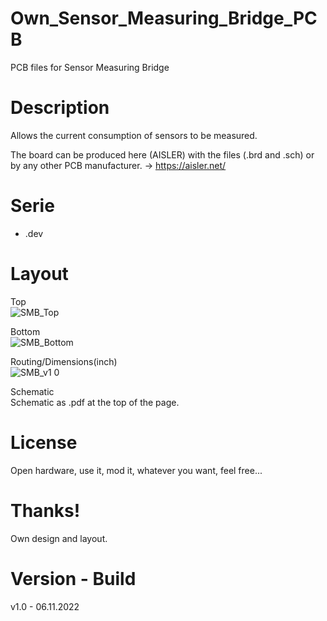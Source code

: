 # Own_Sensor_Measuring_Bridge_PCB

PCB files for Sensor Measuring Bridge 

# Description

Allows the current consumption of sensors to be measured.

The board can be produced here (AISLER) with the files (.brd and .sch) or by any other PCB manufacturer. -> https://aisler.net/

# Serie

- .dev

# Layout

Top<br>
![SMB_Top](https://user-images.githubusercontent.com/88975406/204139956-3fcf456f-b3f2-4647-93d2-a30ab18d01ee.png)

Bottom<br>
![SMB_Bottom](https://user-images.githubusercontent.com/88975406/204139968-756ffb07-72f0-4b28-acb6-a3239d0546fa.png)

Routing/Dimensions(inch)<br>
![SMB_v1 0](https://user-images.githubusercontent.com/88975406/204139991-c0b6fdf2-7975-459f-9a26-c96e3f2f8636.png)

Schematic<br>
Schematic as .pdf at the top of the page.

# License

Open hardware, use it, mod it, whatever you want, feel free...

# Thanks!

Own design and layout.

# Version - Build

v1.0 - 06.11.2022
